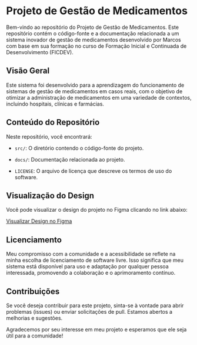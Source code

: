 # Projeto de Gestão de Medicamentos

Bem-vindo ao repositório do Projeto de Gestão de Medicamentos. Este repositório contém o código-fonte e a documentação relacionada a um sistema inovador de gestão de medicamentos desenvolvido por Marcos com base em sua formação no curso de Formação Inicial e Continuada de Desenvolvimento (FICDEV).

## Visão Geral

Este sistema foi desenvolvido para a aprendizagem do funcionamento de sistemas de gestão de medicamentos em casos reais, com o objetivo de otimizar a administração de medicamentos em uma variedade de contextos, incluindo hospitais, clínicas e farmácias.

## Conteúdo do Repositório

Neste repositório, você encontrará:

- `src/`: O diretório contendo o código-fonte do projeto.

- `docs/`: Documentação relacionada ao projeto.

- `LICENSE`: O arquivo de licença que descreve os termos de uso do software.

## Visualização do Design

Você pode visualizar o design do projeto no Figma clicando no link abaixo:

[Visualizar Design no Figma](https://www.figma.com/file/ZCxHbfNR6qDfDiuRl8sxpU/Gest%C3%A3o-de-medicamentos?type=design&node-id=33%3A549&mode=design&t=NArQ3ovyP800UEWQ-1)

## Licenciamento

Meu compromisso com a comunidade e a acessibilidade se reflete na minha escolha de licenciamento de software livre. Isso significa que meu sistema está disponível para uso e adaptação por qualquer pessoa interessada, promovendo a colaboração e o aprimoramento contínuo.

## Contribuições

Se você deseja contribuir para este projeto, sinta-se à vontade para abrir problemas (issues) ou enviar solicitações de pull. Estamos abertos a melhorias e sugestões.

Agradecemos por seu interesse em meu projeto e esperamos que ele seja útil para a comunidade!

